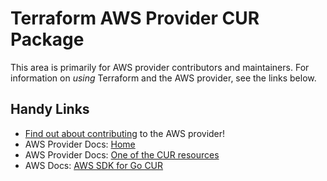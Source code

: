 # Terraform AWS Provider CUR Package

This area is primarily for AWS provider contributors and maintainers. For information on _using_ Terraform and the AWS provider, see the links below.


## Handy Links
* [Find out about contributing](../../../docs/contributing) to the AWS provider!
* AWS Provider Docs: [Home](https://registry.terraform.io/providers/hashicorp/aws/latest/docs)
* AWS Provider Docs: [One of the CUR resources](https://registry.terraform.io/providers/hashicorp/aws/latest/docs/resources/cur_report_definition)
* AWS Docs: [AWS SDK for Go CUR](https://docs.aws.amazon.com/sdk-for-go/api/service/costandusagereportservice/)
